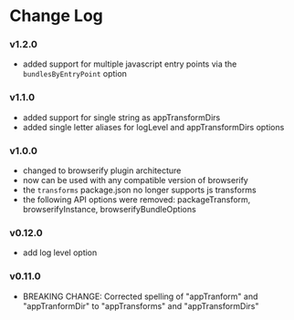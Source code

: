 # Change Log

### v1.2.0
* added support for multiple javascript entry points via the `bundlesByEntryPoint` option

### v1.1.0
* added support for single string as appTransformDirs
* added single letter aliases for logLevel and appTransformDirs options

### v1.0.0
* changed to browserify plugin architecture
* now can be used with any compatible version of browserify
* the `transforms` package.json no longer supports js transforms
* the following API options were removed: packageTransform, browserifyInstance, browserifyBundleOptions

### v0.12.0
* add log level option

### v0.11.0
* BREAKING CHANGE: Corrected spelling of "appTranform" and "appTranformDir" to "appTransforms" and "appTransformDirs"

